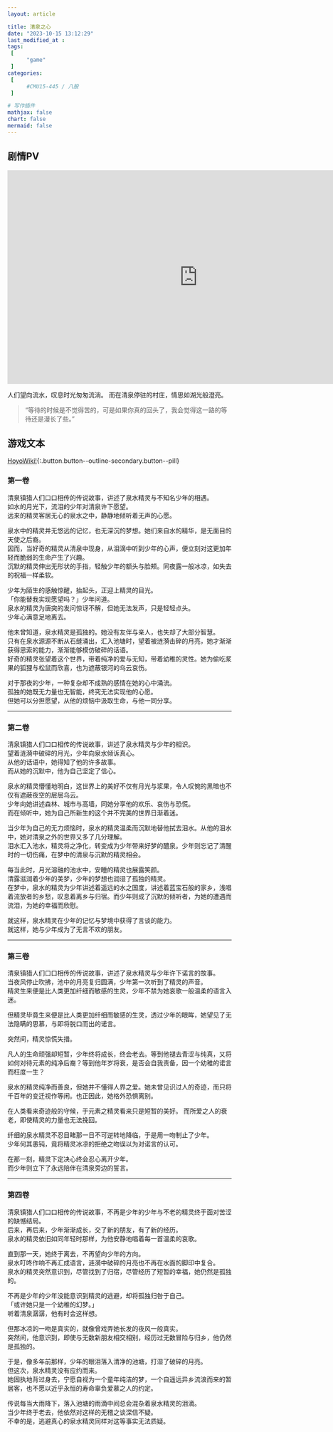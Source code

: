 ```yaml
---
layout: article

title: 清泉之心
date: "2023-10-15 13:12:29"
last_modified_at : 
tags:
 [
      "game"
 ]
categories: 
 [
      #CMU15-445 / 八股
 ]

# 写作插件
mathjax: false
chart: false
mermaid: false
---
```


## 剧情PV

<iframe width="854" height="480" src="https://www.youtube.com/embed/bdduDpNxknE" title="《原神》剧情PV-「清泉之心」" frameborder="0" allow="accelerometer; autoplay; clipboard-write; encrypted-media; gyroscope; picture-in-picture; web-share" allowfullscreen></iframe>

人们望向流水，叹息时光匆匆流淌。
而在清泉停驻的村庄，情思如湖光般澄亮。

> “等待的时候是不觉得苦的，可是如果你真的回头了，我会觉得这一路的等待还是漫长了些。”

## 游戏文本

[<i class="fa-brands fa-wikipedia-w fa-bounce"></i>HoyoWiki!](https://wiki.hoyolab.com/pc/genshin/entry/2323){:.button.button--outline-secondary.button--pill}

### 第一卷

清泉镇猎人们口口相传的传说故事，讲述了泉水精灵与不知名少年的相遇。  
如水的月光下，流泪的少年对清泉许下愿望。    
远来的精灵客居无心的泉水之中，静静地倾听着无声的心愿。    

泉水中的精灵并无悠远的记忆，也无深沉的梦想。她们来自水的精华，是无面目的天使之后裔。  
因而，当好奇的精灵从清泉中现身，从泪滴中听到少年的心声，便立刻对这更加年轻而脆弱的生命产生了兴趣。  
沉默的精灵伸出无形状的手指，轻触少年的额头与脸颊。同夜露一般冰凉，如失去的祝福一样柔软。  

少年为陌生的感触惊醒，抬起头，正迎上精灵的目光。  
「你能替我实现愿望吗？」少年问道。  
泉水的精灵为唐突的发问惊讶不解，但她无法发声，只是轻轻点头。  
少年心满意足地离去。  
 
他未曾知道，泉水精灵是孤独的。她没有友伴与亲人，也失却了大部分智慧。  
只有在泉水源源不断从石缝涌出，汇入池塘时，望着被涟漪击碎的月亮，她才渐渐获得思索的能力，渐渐能够模仿破碎的话语。  
好奇的精灵张望着这个世界，带着纯净的爱与无知，带着幼稚的灵性。她为偷吃浆果的狐狸与松鼠而欣喜，也为遮蔽银河的乌云哀伤。  

对于那夜的少年，一种复杂却不成熟的感情在她的心中涌流。  
孤独的她既无力量也无智能，终究无法实现他的心愿。  
但她可以分担愿望，从他的烦恼中汲取生命，与他一同分享。  

-----


### 第二卷
清泉镇猎人们口口相传的传说故事，讲述了泉水精灵与少年的相识。  
望着涟漪中破碎的月光，少年向泉水倾诉真心。  
从他的话语中，她得知了他的许多故事。  
而从她的沉默中，他为自己坚定了信心。  

泉水的精灵懵懂地明白，这世界上的美好不仅有月光与浆果，令人叹惋的黑暗也不仅有遮蔽夜空的层层乌云。  
少年向她讲述森林、城市与高墙，同她分享他的欢乐、哀伤与恐慌。  
而在倾听中，她为自己所新生的这个并不完美的世界日渐着迷。  

当少年为自己的无力烦恼时，泉水的精灵温柔而沉默地替他拭去泪水。从他的泪水中，她对清泉之外的世界又多了几分理解。   
泪水汇入池水，精灵将之净化，转变成为少年带来好梦的醴泉。少年则忘记了清醒时的一切伤痛，在梦中的清泉与沉默的精灵相会。  

每当此时，月光溶融的池水中，安睡的精灵也展露笑颜。  
清露滋润着少年的美梦，少年的梦想也润湿了孤独的精灵。  
在梦中，泉水的精灵为少年讲述着遥远的水之国度，讲述着蓝宝石般的家乡，浅唱着流放者的乡愁，叹息着离乡与归宿。而少年则成了沉默的倾听者，为她的遭遇而流泪，为她的幸福而欣慰。  

就这样，泉水精灵在少年的记忆与梦境中获得了言谈的能力。  
就这样，她与少年成为了无言不欢的朋友。  

-----


### 第三卷
清泉镇猎人们口口相传的传说故事，讲述了泉水精灵与少年许下诺言的故事。  
当夜风停止吹拂，池中的月亮复归圆满，少年第一次听到了精灵的声音。  
精灵生来便是比人类更加纤细而敏感的生灵，少年不禁为她哀歌一般温柔的语言入迷。  

但精灵毕竟生来便是比人类更加纤细而敏感的生灵，透过少年的眼眸，她望见了无法隐瞒的思慕，与即将脱口而出的诺言。

突然间，精灵惊慌失措。

凡人的生命顽强却短暂，少年终将成长，终会老去。等到他褪去青涩与纯真，又将如何对待元素的纯净后裔？等到他年岁将衰，是否会自我责备，因一个幼稚的诺言而枉度一生？

泉水的精灵纯净而善良，但她并不懂得人界之爱。她未曾见识过人的奇迹，而只将千百年的变迁视作等闲。也正因此，她格外恐惧离别。

在人类看来奇迹般的守候，于元素之精灵看来只是短暂的美好。
而所爱之人的衰老，即使精灵的力量也无法挽回。

纤细的泉水精灵不忍目睹那一日不可逆转地降临，于是用一吻制止了少年。  
少年何其愚钝，竟将精灵冰凉的拒绝之吻误以为对诺言的认可。  

在那一刻，精灵下定决心终会忍心离开少年。  
而少年则立下了永远陪伴在清泉旁边的誓言。  

-----


### 第四卷
清泉镇猎人们口口相传的传说故事，不再是少年的少年与不老的精灵终于面对苦涩的缺憾结局。  
后来，再后来，少年渐渐成长，交了新的朋友，有了新的经历。  
泉水的精灵依旧如同年轻时那样，为他安静地唱着每一首温柔的哀歌。  

直到那一天，她终于离去，不再望向少年的方向。  
泉水叮咚作响不再汇成语言，涟漪中破碎的月亮也不再在水面的脚印中复合。  
泉水的精灵突然意识到，尽管找到了归宿，尽管经历了短暂的幸福，她仍然是孤独的。  

不再是少年的少年没能意识到精灵的逃避，却将孤独归咎于自己。  
「或许她只是一个幼稚的幻梦。」  
听着清泉潺潺，他有时会这样想。  

但那冰凉的一吻是真实的，就像曾戏弄她长发的夜风一般真实。  
突然间，他意识到，即使与无数新朋友相交相别，经历过无数冒险与归乡，他仍然是孤独的。  

于是，像多年前那样，少年的眼泪落入清净的池塘，打湿了破碎的月亮。  
但这次，泉水精灵没有应约而来。  
她固执地背过身去，宁愿自视为一个童年纯洁的梦，一个自遥远异乡流浪而来的暂居客，也不愿以近乎永恒的寿命辜负爱慕之人的约定。  

传说每当大雨降下，落入池塘的雨滴中间总会混杂着泉水精灵的泪滴。  
当少年终于老去，他依然对这样的无稽之谈深信不疑。  
不幸的是，逃避真心的泉水精灵同样对这等事实无法质疑。  